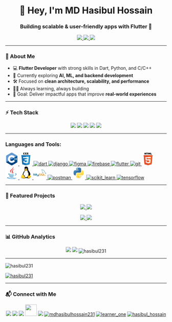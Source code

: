 <!--
## Hi there 👋

**hAsiBuL231/hAsiBuL231** is a ✨ _special_ ✨ repository because its `README.md` (this file) appears on your GitHub profile.

Here are some ideas to get you started:

- 🔭 I’m currently working on ...
- 🌱 I’m currently learning ...
- 👯 I’m looking to collaborate on ...
- 🤔 I’m looking for help with ...
- 💬 Ask me about ...
- 📫 How to reach me: ...
- 😄 Pronouns: ...
- ⚡ Fun fact: ...
-->



<!-- Banner (optional, you can design a banner and upload to repo, then link here) -->
<!-- <img src="banner.png" alt="MD Hasibul Hossain" width="100%"/> -->

<h1 align="center">👋 Hey, I'm MD Hasibul Hossain</h1>
<h3 align="center">Building scalable & user-friendly apps with Flutter 🚀</h3>

<p align="center">
  <a href="https://www.linkedin.com/in/hasibulhossain3251/" target="_blank">
    <img src="https://img.shields.io/badge/-LinkedIn-0077B5?style=for-the-badge&logo=linkedin&logoColor=white" />
  </a>
  <a href="https://www.youtube.com/@Mr.Rezvi123" target="_blank">
    <img src="https://img.shields.io/badge/-YouTube-FF0000?style=for-the-badge&logo=youtube&logoColor=white" />
  </a>
  <a href="mailto:hossainhasibul2@gmail.com">
    <img src="https://img.shields.io/badge/Email-hossainhasibul2@gmail.com-red?style=for-the-badge&logo=gmail&logoColor=white" />
  </a>
</p>

---

### 🚀 About Me
- 💻 **Flutter Developer** with strong skills in Dart, Python, and C/C++  
- 🌱 Currently exploring **AI, ML, and backend development**  
- 🛠 Focused on **clean architecture, scalability, and performance**
- 👨‍💻 Always learning, always building
- 🎯 Goal: Deliver impactful apps that improve **real-world experiences**  

---

### ⚡ Tech Stack
<p align="center">
  <img src="https://img.shields.io/badge/Flutter-02569B?logo=flutter&logoColor=white&style=for-the-badge" />
  <img src="https://img.shields.io/badge/Dart-0175C2?logo=dart&logoColor=white&style=for-the-badge" />
  <img src="https://img.shields.io/badge/Python-3776AB?logo=python&logoColor=white&style=for-the-badge" />
  <img src="https://img.shields.io/badge/C++-00599C?logo=c%2B%2B&logoColor=white&style=for-the-badge" />
  <img src="https://img.shields.io/badge/C-00599C?logo=c&logoColor=white&style=for-the-badge" />
</p>

---

<h3 align="left">Languages and Tools:</h3>
<p align="left"> 
  <a href="https://www.w3schools.com/cpp/" target="_blank" rel="noreferrer"> <img src="https://raw.githubusercontent.com/devicons/devicon/master/icons/cplusplus/cplusplus-original.svg" alt="cplusplus" width="40" height="40"/> </a> 
  <a href="https://www.w3schools.com/css/" target="_blank" rel="noreferrer"> <img src="https://raw.githubusercontent.com/devicons/devicon/master/icons/css3/css3-original-wordmark.svg" alt="css3" width="40" height="40"/> </a> 
  <a href="https://dart.dev" target="_blank" rel="noreferrer"> <img src="https://www.vectorlogo.zone/logos/dartlang/dartlang-icon.svg" alt="dart" width="40" height="40"/> </a> 
  <a href="https://www.djangoproject.com/" target="_blank" rel="noreferrer"> <img src="https://cdn.worldvectorlogo.com/logos/django.svg" alt="django" width="40" height="40"/> </a> 
  <a href="https://www.figma.com/" target="_blank" rel="noreferrer"> <img src="https://www.vectorlogo.zone/logos/figma/figma-icon.svg" alt="figma" width="40" height="40"/> </a> 
  <a href="https://firebase.google.com/" target="_blank" rel="noreferrer"> <img src="https://www.vectorlogo.zone/logos/firebase/firebase-icon.svg" alt="firebase" width="40" height="40"/> </a> 
  <a href="https://flutter.dev" target="_blank" rel="noreferrer"> <img src="https://www.vectorlogo.zone/logos/flutterio/flutterio-icon.svg" alt="flutter" width="40" height="40"/> </a> 
  <a href="https://git-scm.com/" target="_blank" rel="noreferrer"> <img src="https://www.vectorlogo.zone/logos/git-scm/git-scm-icon.svg" alt="git" width="40" height="40"/> </a> 
  <a href="https://www.w3.org/html/" target="_blank" rel="noreferrer"> <img src="https://raw.githubusercontent.com/devicons/devicon/master/icons/html5/html5-original-wordmark.svg" alt="html5" width="40" height="40"/> </a> 
  <a href="https://www.java.com" target="_blank" rel="noreferrer"> <img src="https://raw.githubusercontent.com/devicons/devicon/master/icons/java/java-original.svg" alt="java" width="40" height="40"/> </a> 
  <a href="https://www.linux.org/" target="_blank" rel="noreferrer"> <img src="https://raw.githubusercontent.com/devicons/devicon/master/icons/linux/linux-original.svg" alt="linux" width="40" height="40"/> </a> 
  <a href="https://www.mysql.com/" target="_blank" rel="noreferrer"> <img src="https://raw.githubusercontent.com/devicons/devicon/master/icons/mysql/mysql-original-wordmark.svg" alt="mysql" width="40" height="40"/> </a> 
  <a href="https://postman.com" target="_blank" rel="noreferrer"> <img src="https://www.vectorlogo.zone/logos/getpostman/getpostman-icon.svg" alt="postman" width="40" height="40"/> </a> 
  <a href="https://www.python.org" target="_blank" rel="noreferrer"> <img src="https://raw.githubusercontent.com/devicons/devicon/master/icons/python/python-original.svg" alt="python" width="40" height="40"/> </a> 
  <a href="https://scikit-learn.org/" target="_blank" rel="noreferrer"> <img src="https://upload.wikimedia.org/wikipedia/commons/0/05/Scikit_learn_logo_small.svg" alt="scikit_learn" width="40" height="40"/> </a> 
  <a href="https://www.tensorflow.org" target="_blank" rel="noreferrer"> <img src="https://www.vectorlogo.zone/logos/tensorflow/tensorflow-icon.svg" alt="tensorflow" width="40" height="40"/> </a> 
</p>

---

### 📌 Featured Projects
<p align="center">
  <a href="https://github.com/hAsiBuL231/Women-Safety-App__wtih-live-location">
    <img src="https://github-readme-stats.vercel.app/api/pin/?username=hAsiBuL231&repo=Women-Safety-App__wtih-live-location&theme=transparent" />
  </a>
  <a href="https://github.com/hAsiBuL231/Cancer-Project">
    <img src="https://github-readme-stats.vercel.app/api/pin/?username=hAsiBuL231&repo=Cancer-Project&theme=transparent" />
  </a>
</p>

<p align="center">
  <a href="https://github.com/hAsiBuL231/Financial_App_E-wallet">
    <img src="https://github-readme-stats.vercel.app/api/pin/?username=hAsiBuL231&repo=Financial_App_E-wallet&theme=transparent" />
  </a>
  <a href="https://github.com/hAsiBuL231/RoadmapApp__React">
    <img src="https://github-readme-stats.vercel.app/api/pin/?username=hAsiBuL231&repo=RoadmapApp__React&theme=transparent" />
  </a>
</p>

---

### 📊 GitHub Analytics
<p align="center">
  <img src="https://github-readme-stats.vercel.app/api?username=hAsiBuL231&show_icons=true&theme=transparent" height="180"/>
  <img src="https://github-readme-stats.vercel.app/api/top-langs/?username=hAsiBuL231&layout=compact&theme=transparent" height="180"/>
  <img align="center" src="https://github-readme-streak-stats.herokuapp.com/?user=hasibul231&" alt="hasibul231" />
</p>

---

<p align="left"> <img src="https://komarev.com/ghpvc/?username=hasibul231&label=Profile%20views&color=0e75b6&style=flat" alt="hasibul231" /> </p>

<p align="left"> <a href="https://github.com/ryo-ma/github-profile-trophy"><img src="https://github-profile-trophy.vercel.app/?username=hasibul231" alt="hasibul231" /></a> </p>

---

### 📬 Connect with Me
<p align="center">
  <a href="https://www.linkedin.com/in/hasibulhossain3251/" target="_blank"><img src="https://img.icons8.com/color/48/000000/linkedin.png"/></a>
  <a href="https://www.youtube.com/@Mr.Rezvi123" target="_blank"><img src="https://img.icons8.com/color/48/000000/youtube-play.png"/></a>
  <a href="https://www.facebook.com/Mr.Rezvi/" target="_blank"><img src="https://img.icons8.com/color/48/000000/facebook.png"/></a>
  <a href="https://www.instagram.com/hossainmd.hasibul/" target="_blank"><img src="https://raw.githubusercontent.com/rahuldkjain/github-profile-readme-generator/master/src/images/icons/Social/instagram.svg" height="36" width="36" /></a>
  <a href="+8801811989292" target="_blank"><img src="https://img.icons8.com/color/48/000000/whatsapp.png"/></a>
  <a href="https://kaggle.com/mdhasibulhossain231" target="_blank"><img src="https://raw.githubusercontent.com/rahuldkjain/github-profile-readme-generator/master/src/images/icons/Social/kaggle.svg" alt="mdhasibulhossain231" height="36" width="36" /></a>
  <a href="https://codeforces.com/profile/learner_one" target="_blank"><img src="https://raw.githubusercontent.com/rahuldkjain/github-profile-readme-generator/master/src/images/icons/Social/codeforces.svg" alt="learner_one" height="36" width="36" /></a>
  <a href="https://www.leetcode.com/hasibul_hossain" target="_blank"><img src="https://raw.githubusercontent.com/rahuldkjain/github-profile-readme-generator/master/src/images/icons/Social/leet-code.svg" alt="hasibul_hossain" height="36" width="36" /></a>
</p>
